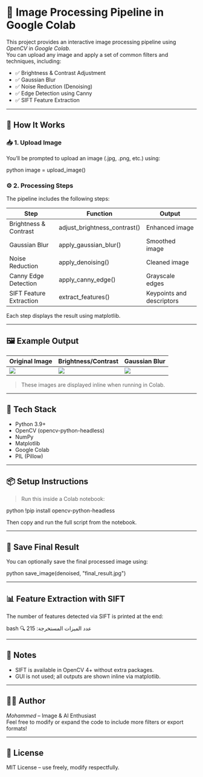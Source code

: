 # 🧠 Image Processing Pipeline in Google Colab

This project provides an interactive image processing pipeline using *OpenCV* in *Google Colab*.  
You can upload any image and apply a set of common filters and techniques, including:

- ✅ Brightness & Contrast Adjustment
- ✅ Gaussian Blur
- ✅ Noise Reduction (Denoising)
- ✅ Edge Detection using Canny
- ✅ SIFT Feature Extraction

---

## 🚀 How It Works

### 📥 1. Upload Image
You’ll be prompted to upload an image (.jpg, .png, etc.) using:

python
image = upload_image()


### ⚙ 2. Processing Steps

The pipeline includes the following steps:

| Step                         | Function                           | Output                        |
|------------------------------|------------------------------------|-------------------------------|
| Brightness & Contrast        | adjust_brightness_contrast()     | Enhanced image                |
| Gaussian Blur                | apply_gaussian_blur()            | Smoothed image                |
| Noise Reduction              | apply_denoising()                | Cleaned image                 |
| Canny Edge Detection         | apply_canny_edge()               | Grayscale edges               |
| SIFT Feature Extraction      | extract_features()               | Keypoints and descriptors     |

Each step displays the result using matplotlib.

---

## 🖼 Example Output

| Original Image | Brightness/Contrast | Gaussian Blur |
|----------------|---------------------|----------------|
| ![](preview1.png) | ![](preview2.png) | ![](preview3.png) |

> These images are displayed inline when running in Colab.

---

## 🧪 Tech Stack

- Python 3.9+
- OpenCV (opencv-python-headless)
- NumPy
- Matplotlib
- Google Colab
- PIL (Pillow)

---

## 📦 Setup Instructions

> Run this inside a Colab notebook:

python
!pip install opencv-python-headless


Then copy and run the full script from the notebook.

---

## 💾 Save Final Result

You can optionally save the final processed image using:

python
save_image(denoised, "final_result.jpg")


---

## 📊 Feature Extraction with SIFT

The number of features detected via SIFT is printed at the end:

bash
🔍 عدد الميزات المستخرجة: 215


---

## 📌 Notes

- SIFT is available in OpenCV 4+ without extra packages.
- GUI is not used; all outputs are shown inline via matplotlib.

---

## 🧑‍💻 Author

*Mohammed* – Image & AI Enthusiast  
Feel free to modify or expand the code to include more filters or export formats!

---

## 📝 License

MIT License – use freely, modify respectfully.
